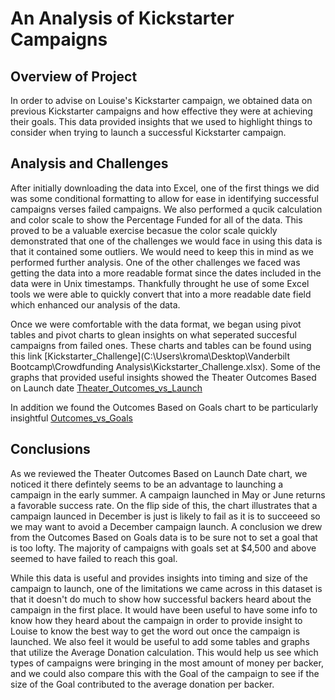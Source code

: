 # An Analysis of Kickstarter Campaigns
## Overview of Project
In order to advise on Louise's Kickstarter campaign, we obtained data on previous Kickstarter campaigns and how effective they were at achieving their goals.  This data provided insights that we used to highlight things to consider when trying to launch a successful Kickstarter campaign.   
## Analysis and Challenges

After initially downloading the data into Excel, one of the first things we did was some conditional formatting to allow for ease in identifying successful campaigns verses failed campaigns.  We also performed a qucik calculation and color scale to show the Percentage Funded for all of the data.  This proved to be a valuable exercise becasue the color scale quickly demonstrated that one of the challenges we would face in using this data is that it contained some outliers.  We would need to keep this in mind as we performed further analysis.  One of the other challenges we faced was getting the data into a more readable format since the dates included in the data were in Unix timestamps.  Thankfully throught he use of some Excel tools we were able to quickly convert that into a more readable date field which enhanced our analysis of the data.

Once we were comfortable with the data format, we began using pivot tables and pivot charts to glean insights on what seperated succesful campaigns from failed ones.  These charts and tables can be found using this link [Kickstarter_Challenge](C:\Users\kroma\Desktop\Vanderbilt Bootcamp\Crowdfunding Analysis\Kickstarter_Challenge.xlsx).  Some of the graphs that provided useful insights showed the Theater Outcomes Based on Launch date [Theater_Outcomes_vs_Launch](https://github.com/kroman3105/kickstarter_analysis/blob/main/Resources/Theater_Outcomes_vs_Launch.png)

In addition we found the Outcomes Based on Goals chart to be particularly insightful [Outcomes_vs_Goals](https://github.com/kroman3105/kickstarter_analysis/blob/main/Resources/Outcomes_vs_Goals.png)
## Conclusions
As we reviewed the Theater Outcomes Based on Launch Date chart, we noticed it there defintely seems to be an advantage to launching a campaign in the early summer.  A campaign launched in May or June returns a favorable success rate.  On the flip side of this, the chart illustrates that a campaign launced in December is just is likely to fail as it is to succeeed so we may want to avoid a December campaign launch.  A conclusion we drew from the Outcomes Based on Goals data is to be sure not to set a goal that is too lofty.  The majority of campaigns with goals set at $4,500 and above seemed to have failed to reach this goal.

While this data is useful and provides insights into timing and size of the campaign to launch, one of the limitations we came across in this dataset is that it doesn't do much to show how successful backers heard about the campaign in the first place.  It would have been useful to have some info to know how they heard about the campaign in order to provide insight to Louise to know the best way to get the word out once the campaign is launched.  We also feel it would be useful to add some tables and graphs that utilize the Average Donation calculation.  This would help us see which types of campaigns were bringing in the most amount of money per backer, and we could also compare this with the Goal of the campaign to see if the size of the Goal contributed to the average donation per backer.    
